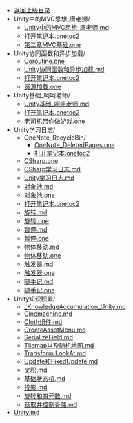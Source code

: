 - [返回上级目录](../)
- Unity中的MVC思想_唐老狮/
    - [Unity中的MVC思想_唐老师.md](计算机/游戏/Unity/Unity中的MVC思想_唐老狮/Unity中的MVC思想_唐老师.md)
    - [打开笔记本.onetoc2](计算机/游戏/Unity/Unity中的MVC思想_唐老狮/打开笔记本.onetoc2)
    - [第二章MVC基础.one](计算机/游戏/Unity/Unity中的MVC思想_唐老狮/第二章MVC基础.one)
- Unity协同函数和异步加载/
    - [Coroutine.one](计算机/游戏/Unity/Unity协同函数和异步加载/Coroutine.one)
    - [Unity协同函数和异步加载.md](计算机/游戏/Unity/Unity协同函数和异步加载/Unity协同函数和异步加载.md)
    - [打开笔记本.onetoc2](计算机/游戏/Unity/Unity协同函数和异步加载/打开笔记本.onetoc2)
    - [资源加载.one](计算机/游戏/Unity/Unity协同函数和异步加载/资源加载.one)
- Unity基础_呵呵老师/
    - [Unity基础_呵呵老师.md](计算机/游戏/Unity/Unity基础_呵呵老师/Unity基础_呵呵老师.md)
    - [打开笔记本.onetoc2](计算机/游戏/Unity/Unity基础_呵呵老师/打开笔记本.onetoc2)
    - [老司机带你做游戏.one](计算机/游戏/Unity/Unity基础_呵呵老师/老司机带你做游戏.one)
- Unity学习日志/
    - OneNote_RecycleBin/
        - [OneNote_DeletedPages.one](计算机/游戏/Unity/Unity学习日志/OneNote_RecycleBin/OneNote_DeletedPages.one)
        - [打开笔记本.onetoc2](计算机/游戏/Unity/Unity学习日志/OneNote_RecycleBin/打开笔记本.onetoc2)
    - [CSharp.one](计算机/游戏/Unity/Unity学习日志/CSharp.one)
    - [CSharp学习日志.md](计算机/游戏/Unity/Unity学习日志/CSharp学习日志.md)
    - [Unity学习日志.md](计算机/游戏/Unity/Unity学习日志/Unity学习日志.md)
    - [对象池.md](计算机/游戏/Unity/Unity学习日志/对象池.md)
    - [对象池.one](计算机/游戏/Unity/Unity学习日志/对象池.one)
    - [打开笔记本.onetoc2](计算机/游戏/Unity/Unity学习日志/打开笔记本.onetoc2)
    - [旋转.md](计算机/游戏/Unity/Unity学习日志/旋转.md)
    - [旋转.one](计算机/游戏/Unity/Unity学习日志/旋转.one)
    - [暂停.md](计算机/游戏/Unity/Unity学习日志/暂停.md)
    - [暂停.one](计算机/游戏/Unity/Unity学习日志/暂停.one)
    - [物体移动.md](计算机/游戏/Unity/Unity学习日志/物体移动.md)
    - [物体移动.one](计算机/游戏/Unity/Unity学习日志/物体移动.one)
    - [触发器.md](计算机/游戏/Unity/Unity学习日志/触发器.md)
    - [触发器.one](计算机/游戏/Unity/Unity学习日志/触发器.one)
    - [随手记.md](计算机/游戏/Unity/Unity学习日志/随手记.md)
    - [随手记.one](计算机/游戏/Unity/Unity学习日志/随手记.one)
- Unity知识积累/
    - [_KnowledgeAccumulation_Unity.md](计算机/游戏/Unity/Unity知识积累/_KnowledgeAccumulation_Unity.md)
    - [Cinemachine.md](计算机/游戏/Unity/Unity知识积累/Cinemachine.md)
    - [Cloth组件.md](计算机/游戏/Unity/Unity知识积累/Cloth组件.md)
    - [CreateAssetMenu.md](计算机/游戏/Unity/Unity知识积累/CreateAssetMenu.md)
    - [SerializeField.md](计算机/游戏/Unity/Unity知识积累/SerializeField.md)
    - [Tilemap以及随机地图.md](计算机/游戏/Unity/Unity知识积累/Tilemap以及随机地图.md)
    - [Transform.LookAt.md](计算机/游戏/Unity/Unity知识积累/Transform.LookAt.md)
    - [Update和FixedUpdate.md](计算机/游戏/Unity/Unity知识积累/Update和FixedUpdate.md)
    - [叉积.md](计算机/游戏/Unity/Unity知识积累/叉积.md)
    - [基础状态机.md](计算机/游戏/Unity/Unity知识积累/基础状态机.md)
    - [投影.md](计算机/游戏/Unity/Unity知识积累/投影.md)
    - [旋转和四元数.md](计算机/游戏/Unity/Unity知识积累/旋转和四元数.md)
    - [获取并控制骨骼.md](计算机/游戏/Unity/Unity知识积累/获取并控制骨骼.md)
- [Unity.md](计算机/游戏/Unity/Unity.md)